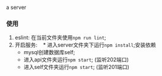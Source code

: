 a server

### 使用
 1. eslint: 在当前文件夹使用`npm run lint`;
 2. 开启服务:
    * 进入server文件夹下运行`npm install`;安装依赖 
    * mysql创建数据库self;
    * 进入api文件夹运行`npm start`; (监听202端口)
    * 进入self文件夹运行`npm start`; (监听201端口)
